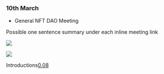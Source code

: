 
### 10th March

* General NFT DAO Meeting

Possible one sentence summary under each inline meeting link

[![](http://img.youtube.com/vi/PuFTQ13-bT0/0.jpg)](http://www.youtube.com/watch?v=PuFTQ13-bT0 "NFT-DAO meeting 3/10/21")


[![](http://img.youtube.com/vi/PuFTQ13-bT0/0.08.jpg)](http://www.youtube.com/watch?v=PuFTQ13-bT0 "NFT-DAO meeting 3/10/21")



Introductions[0.08](https://youtu.be/PuFTQ13-bT0?t=8)
